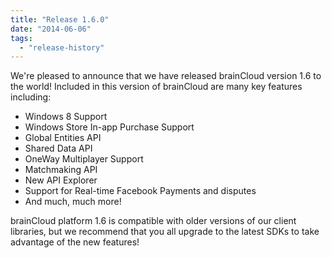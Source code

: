 ```yaml
---
title: "Release 1.6.0"
date: "2014-06-06"
tags: 
  - "release-history"
---
```


We're pleased to announce that we have released brainCloud version 1.6 to the world! Included in this version of brainCloud are many key features including:

- Windows 8 Support
- Windows Store In-app Purchase Support
- Global Entities API
- Shared Data API
- OneWay Multiplayer Support
- Matchmaking API
- New API Explorer
- Support for Real-time Facebook Payments and disputes
- And much, much more!

brainCloud platform 1.6 is compatible with older versions of our client libraries, but we recommend that you all upgrade to the latest SDKs to take advantage of the new features!
